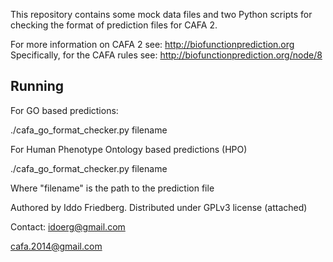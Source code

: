 
This repository contains some mock data files and two Python scripts for checking the format of 
prediction files for CAFA 2.

For more information on CAFA 2 see: http://biofunctionprediction.org
Specifically, for the CAFA rules see: http://biofunctionprediction.org/node/8

Running
-------

For GO based predictions:

./cafa_go_format_checker.py filename

For Human Phenotype Ontology based predictions (HPO)

./cafa_go_format_checker.py filename

Where "filename" is the path to the prediction file

Authored by Iddo Friedberg. Distributed under GPLv3 license (attached)

Contact: idoerg@gmail.com

cafa.2014@gmail.com
